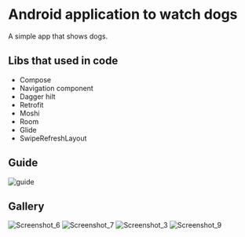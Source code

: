 # Android application to watch dogs
A simple app that shows dogs.

## Libs that used in code
- Compose
- Navigation component
- Dagger hilt
- Retrofit 
- Moshi
- Room
- Glide
- SwipeRefreshLayout

## Guide

![guide](https://user-images.githubusercontent.com/25804258/205497059-4d0a7f77-f435-452e-a21c-bc4643339664.png)

## Gallery
![Screenshot_6](https://user-images.githubusercontent.com/25804258/205495857-3a44a4b6-8de6-46e0-99a9-46792ae7ae27.png)
![Screenshot_7](https://user-images.githubusercontent.com/25804258/205495864-dd03b187-dc28-40b6-b8a7-171d2852cf68.png)
![Screenshot_3](https://user-images.githubusercontent.com/25804258/205494482-1ec7bb16-1baf-4bf3-a131-1c75d15a6d15.png)
![Screenshot_9](https://user-images.githubusercontent.com/25804258/205495865-b9ad01e0-33b0-4c36-9aa6-ceb9677011f9.png)
